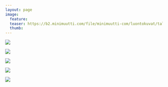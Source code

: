 ```yaml
---
layout: page
image:
  feature:
  teaser: https://b2.minimuutti.com/file/minimuutti-com/luontokuvat/talvi/4/DS45990_-245px.jpg
  thumb:
---
```


[![](https://b2.minimuutti.com/file/minimuutti-com/luontokuvat/talvi/4/DS46014_1-800px.jpg)](https://dl.dropboxusercontent.com/sh/ea1wtnz7z734o12/AAATUgccwGwsqoAEkUy_Pbgna/luontokuvat/talvi/4/DS46014_1.jpg)

[![](https://b2.minimuutti.com/file/minimuutti-com/luontokuvat/talvi/4/DS46014-800px.jpg)](https://dl.dropboxusercontent.com/sh/ea1wtnz7z734o12/AAAFtnbNiFRslbgI9CRkpjVxa/luontokuvat/talvi/4/DS46014.jpg)

[![](https://b2.minimuutti.com/file/minimuutti-com/luontokuvat/talvi/4/DS45992_-800px.jpg)](https://dl.dropboxusercontent.com/sh/ea1wtnz7z734o12/AADiwWj8ytGZFOse-3NK6P7Ca/luontokuvat/talvi/4/DS45992_.jpg)

[![](https://b2.minimuutti.com/file/minimuutti-com/luontokuvat/talvi/4/DS46014_2-800px.jpg)](https://dl.dropboxusercontent.com/sh/ea1wtnz7z734o12/AAC-sS6Z5IPnOGmMJxBrM6Hna/luontokuvat/talvi/4/DS46014_2.jpg)

[![](https://b2.minimuutti.com/file/minimuutti-com/luontokuvat/talvi/4/DS46014_-800px.jpg)](https://dl.dropboxusercontent.com/sh/ea1wtnz7z734o12/AAB1Ncy9mUR2-kLggffjrbdBa/luontokuvat/talvi/4/DS46014_.jpg)
